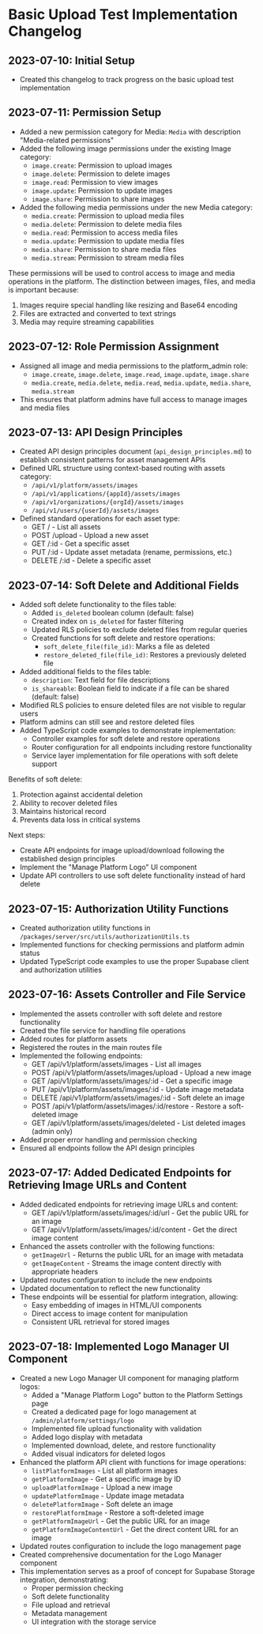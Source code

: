 # Basic Upload Test Implementation Changelog

## 2023-07-10: Initial Setup

- Created this changelog to track progress on the basic upload test implementation

## 2023-07-11: Permission Setup

- Added a new permission category for Media: `Media` with description "Media-related permissions"
- Added the following image permissions under the existing Image category:
  - `image.create`: Permission to upload images
  - `image.delete`: Permission to delete images
  - `image.read`: Permission to view images
  - `image.update`: Permission to update images
  - `image.share`: Permission to share images
- Added the following media permissions under the new Media category:
  - `media.create`: Permission to upload media files
  - `media.delete`: Permission to delete media files
  - `media.read`: Permission to access media files
  - `media.update`: Permission to update media files
  - `media.share`: Permission to share media files
  - `media.stream`: Permission to stream media files

These permissions will be used to control access to image and media operations in the platform. The distinction between images, files, and media is important because:

1. Images require special handling like resizing and Base64 encoding
2. Files are extracted and converted to text strings
3. Media may require streaming capabilities

## 2023-07-12: Role Permission Assignment

- Assigned all image and media permissions to the platform_admin role:
  - `image.create`, `image.delete`, `image.read`, `image.update`, `image.share`
  - `media.create`, `media.delete`, `media.read`, `media.update`, `media.share`, `media.stream`
- This ensures that platform admins have full access to manage images and media files

## 2023-07-13: API Design Principles

- Created API design principles document (`api_design_principles.md`) to establish consistent patterns for asset management APIs
- Defined URL structure using context-based routing with assets category:
  - `/api/v1/platform/assets/images`
  - `/api/v1/applications/{appId}/assets/images`
  - `/api/v1/organizations/{orgId}/assets/images`
  - `/api/v1/users/{userId}/assets/images`
- Defined standard operations for each asset type:
  - GET / - List all assets
  - POST /upload - Upload a new asset
  - GET /:id - Get a specific asset
  - PUT /:id - Update asset metadata (rename, permissions, etc.)
  - DELETE /:id - Delete a specific asset

## 2023-07-14: Soft Delete and Additional Fields

- Added soft delete functionality to the files table:
  - Added `is_deleted` boolean column (default: false)
  - Created index on `is_deleted` for faster filtering
  - Updated RLS policies to exclude deleted files from regular queries
  - Created functions for soft delete and restore operations:
    - `soft_delete_file(file_id)`: Marks a file as deleted
    - `restore_deleted_file(file_id)`: Restores a previously deleted file
- Added additional fields to the files table:
  - `description`: Text field for file descriptions
  - `is_shareable`: Boolean field to indicate if a file can be shared (default: false)
- Modified RLS policies to ensure deleted files are not visible to regular users
- Platform admins can still see and restore deleted files
- Added TypeScript code examples to demonstrate implementation:
  - Controller examples for soft delete and restore operations
  - Router configuration for all endpoints including restore functionality
  - Service layer implementation for file operations with soft delete support

Benefits of soft delete:
1. Protection against accidental deletion
2. Ability to recover deleted files
3. Maintains historical record
4. Prevents data loss in critical systems

Next steps:
- Create API endpoints for image upload/download following the established design principles
- Implement the "Manage Platform Logo" UI component
- Update API controllers to use soft delete functionality instead of hard delete

## 2023-07-15: Authorization Utility Functions

- Created authorization utility functions in `/packages/server/src/utils/authorizationUtils.ts`
- Implemented functions for checking permissions and platform admin status
- Updated TypeScript code examples to use the proper Supabase client and authorization utilities

## 2023-07-16: Assets Controller and File Service

- Implemented the assets controller with soft delete and restore functionality
- Created the file service for handling file operations
- Added routes for platform assets
- Registered the routes in the main routes file
- Implemented the following endpoints:
  - GET /api/v1/platform/assets/images - List all images
  - POST /api/v1/platform/assets/images/upload - Upload a new image
  - GET /api/v1/platform/assets/images/:id - Get a specific image
  - PUT /api/v1/platform/assets/images/:id - Update image metadata
  - DELETE /api/v1/platform/assets/images/:id - Soft delete an image
  - POST /api/v1/platform/assets/images/:id/restore - Restore a soft-deleted image
  - GET /api/v1/platform/assets/images/deleted - List deleted images (admin only)
- Added proper error handling and permission checking
- Ensured all endpoints follow the API design principles

## 2023-07-17: Added Dedicated Endpoints for Retrieving Image URLs and Content

- Added dedicated endpoints for retrieving image URLs and content:
  - GET /api/v1/platform/assets/images/:id/url - Get the public URL for an image
  - GET /api/v1/platform/assets/images/:id/content - Get the direct image content
- Enhanced the assets controller with the following functions:
  - `getImageUrl` - Returns the public URL for an image with metadata
  - `getImageContent` - Streams the image content directly with appropriate headers
- Updated routes configuration to include the new endpoints
- Updated documentation to reflect the new functionality
- These endpoints will be essential for platform integration, allowing:
  - Easy embedding of images in HTML/UI components
  - Direct access to image content for manipulation
  - Consistent URL retrieval for stored images

## 2023-07-18: Implemented Logo Manager UI Component

- Created a new Logo Manager UI component for managing platform logos:
  - Added a "Manage Platform Logo" button to the Platform Settings page
  - Created a dedicated page for logo management at `/admin/platform/settings/logo`
  - Implemented file upload functionality with validation
  - Added logo display with metadata
  - Implemented download, delete, and restore functionality
  - Added visual indicators for deleted logos
- Enhanced the platform API client with functions for image operations:
  - `listPlatformImages` - List all platform images
  - `getPlatformImage` - Get a specific image by ID
  - `uploadPlatformImage` - Upload a new image
  - `updatePlatformImage` - Update image metadata
  - `deletePlatformImage` - Soft delete an image
  - `restorePlatformImage` - Restore a soft-deleted image
  - `getPlatformImageUrl` - Get the public URL for an image
  - `getPlatformImageContentUrl` - Get the direct content URL for an image
- Updated routes configuration to include the logo management page
- Created comprehensive documentation for the Logo Manager component
- This implementation serves as a proof of concept for Supabase Storage integration, demonstrating:
  - Proper permission checking
  - Soft delete functionality
  - File upload and retrieval
  - Metadata management
  - UI integration with the storage service
